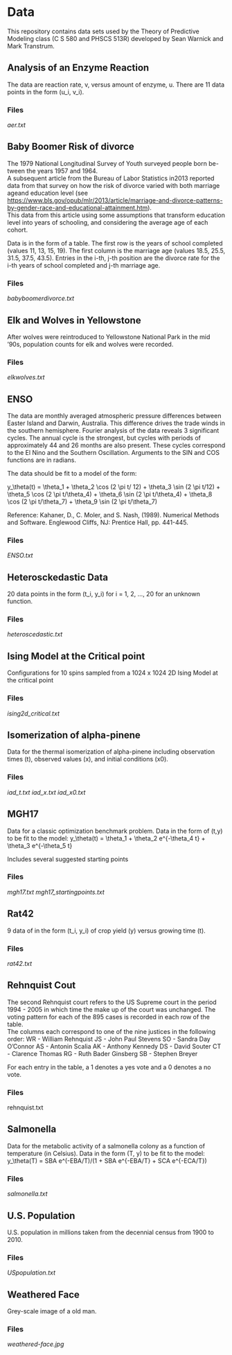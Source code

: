 # Data

This repository contains data sets used by the Theory of Predictive Modeling class (C S 580 and PHSCS 513R) developed by Sean Warnick and Mark Transtrum.

## Analysis of an Enzyme Reaction

The data are reaction rate, v,  versus amount of enzyme, u.
There are 11 data points in the form (u_i, v_i).

### Files

*aer.txt*


## Baby Boomer Risk of divorce

The  1979  National  Longitudinal  Survey  of  Youth  surveyed  people  born  be-tween the years 1957 and 1964.  
A subsequent article from the Bureau of Labor Statistics in2013 reported data from that survey on how the risk of divorce varied with both marriage ageand education level (see https://www.bls.gov/opub/mlr/2013/article/marriage-and-divorce-patterns-by-gender-race-and-educational-attainment.htm).   
This data from this article using  some  assumptions that  transform  education  level  into  years  of  schooling,  and  considering  the  average  age  of  each cohort.

Data is in the form of a table. 
The first row is the years of school completed (values 11, 13, 15, 19).
The first column is the marriage age (values 18.5, 25.5, 31.5, 37.5, 43.5).
Entries in the i-th, j-th position are the divorce rate for the i-th years of school completed and j-th marriage age.

### Files

*babyboomerdivorce.txt*

## Elk and Wolves in Yellowstone

After wolves were reintroduced to Yellowstone National Park in the mid ’90s, population counts for elk and wolves were recorded.

### Files

*elkwolves.txt*


## ENSO

The data are monthly averaged atmospheric pressure differences between Easter Island and Darwin, Australia.  This difference drives the trade winds in the southern hemisphere.  Fourier analysis of the data reveals 3 significant cycles.  The annual cycle is the strongest, but cycles with periods of approximately 44 and 26 months are also present.  These cycles correspond to the El Nino and the Southern Oscillation.  Arguments to the SIN and COS functions are in radians.

The data should be fit to a model of the form:

y_\theta(t) = \theta_1 + \theta_2 \cos (2 \pi t/ 12) + \theta_3 \sin (2 \pi t/12) + \theta_5 \cos (2 \pi t/\theta_4) + \theta_6 \sin (2 \pi t/\theta_4) + \theta_8 \cos (2 \pi t/\theta_7) + \theta_9 \sin (2 \pi t/\theta_7)

Reference:     Kahaner, D., C. Moler, and S. Nash, (1989). Numerical Methods and Software. Englewood Cliffs, NJ: Prentice Hall, pp. 441-445.

### Files

*ENSO.txt*

## Heterosckedastic Data

20 data points in the form (t_i, y_i) for i = 1, 2, ..., 20 for an unknown function.

### Files

*heteroscedastic.txt*

## Ising Model at the Critical point

Configurations for 10 spins sampled from a 1024 x 1024 2D Ising Model at the critical point

### Files

*ising2d_critical.txt*

## Isomerization of alpha-pinene

Data for the thermal isomerization of alpha-pinene including observation times (t), observed values (x), and initial conditions (x0).

### Files

*iad_t.txt*
*iad_x.txt*
*iad_x0.txt*

## MGH17

Data for a classic optimization benchmark problem.  Data in the form of (t,y) to be fit to the model:
y_\theta(t) = \theta_1 + \theta_2 e^{-\theta_4 t} + \theta_3 e^{-\theta_5 t}

Includes several suggested starting points

### Files

*mgh17.txt*
*mgh17_startingpoints.txt*

## Rat42

9 data of in the form (t_i, y_i) of crop yield (y) versus growing time (t).

### Files

*rat42.txt*

## Rehnquist Cout

The second Rehnquist court refers to the US Supreme court in the period 1994 - 2005 in which time the make up of the court was unchanged.  The voting pattern for each of the 895 cases is recorded in each row of the table.  
The columns each correspond to one of the nine justices in the following order:
WR - William Rehnquist
JS - John Paul Stevens
SO - Sandra Day O’Connor
AS - Antonin Scalia
AK - Anthony Kennedy
DS - David Souter
CT - Clarence Thomas
RG - Ruth Bader Ginsberg
SB - Stephen Breyer

For each entry in the table, a 1 denotes a yes vote and a 0 denotes a no vote.

### Files

rehnquist.txt

## Salmonella

Data for the metabolic activity of a salmonella colony as a function of temperature (in Celsius).
Data in the form (T, y) to be fit to the model:
y_\theta(T) = SBA e^(-EBA/T)/(1 + SBA e^{-EBA/T} + SCA e^{-ECA/T})

### Files

*salmonella.txt*

## U.S. Population

U.S. population in millions taken from the decennial census from 1900 to 2010.

### Files

*USpopulation.txt*

## Weathered Face

Grey-scale image of a old man.

### Files

*weathered-face.jpg*

